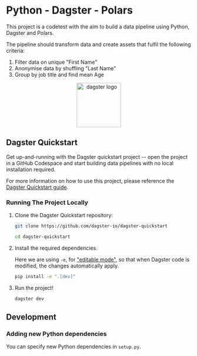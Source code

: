 # Python - Dagster - Polars
This project is a codetest with the aim to build a data pipeline using Python, Dagster and Polars. 

The pipeline should transform data and create assets that fulfil the following criteria:

1. Filter data on unique "First Name"
2. Anonymise data by shuffling "Last Name"
3. Group by job title and find mean Age

<div align="center">
  <a target="_blank" href="https://dagster.io" style="background:none">
    <img alt="dagster logo" src="https://github.com/dagster-io/dagster-quickstart/assets/5807118/7010804c-05a6-4ef4-bfc8-d9c88d458906" width="auto" height="120px">
  </a>
</div>

## Dagster Quickstart

Get up-and-running with the Dagster quickstart project -- open the project in a GitHub Codespace and start building data pipelines with no local installation required.

For more information on how to use this project, please reference the [Dagster Quickstart guide](https://docs.dagster.io/getting-started/quickstart).

### Running The Project Locally

1. Clone the Dagster Quickstart repository:

    ```sh
    git clone https://github.com/dagster-io/dagster-quickstart

    cd dagster-quickstart
    ```

2. Install the required dependencies.

    Here we are using `-e`, for ["editable mode"](https://pip.pypa.io/en/latest/topics/local-project-installs/#editable-installs), so that when Dagster code is modified, the changes automatically apply. 

    ```sh
    pip install -e ".[dev]"
    ```

3. Run the project!

    ```sh
    dagster dev
    ```

## Development

### Adding new Python dependencies

You can specify new Python dependencies in `setup.py`.
